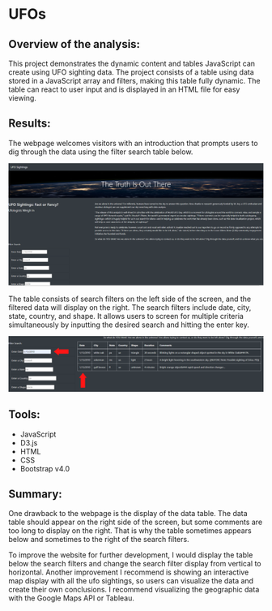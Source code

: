 # UFOs

## Overview of the analysis:

This project demonstrates the dynamic content and tables JavaScript can create using UFO sighting data. The project consists of a table using data stored in a JavaScript array and filters, making this table fully dynamic. The table can react to user input and is displayed in an HTML file for easy viewing. 

## Results:

The webpage welcomes visitors with an introduction that prompts users to dig through the data using the filter search table below.

![home page](https://raw.githubusercontent.com/jmsuarez1997/UFOs/main/static/images/Homepage.png "Home Page")

The table consists of search filters on the left side of the screen, and the filtered data will display on the right. The search filters include date, city, state, country, and shape. It allows users to screen for multiple criteria simultaneously by inputting the desired search and hitting the enter key. 

![how to use](https://raw.githubusercontent.com/jmsuarez1997/UFOs/main/static/images/filtersearcharrows.png "How to Filter")

## Tools:
- JavaScript
- D3.js
- HTML
- CSS
- Bootstrap v4.0
## Summary:

One drawback to the webpage is the display of the data table. The data table should appear on the right side of the screen, but some comments are too long to display on the right. That is why the table sometimes appears below and sometimes to the right of the search filters. 

To improve the website for further development, I would display the table below the search filters and change the search filter display from vertical to horizontal. Another improvement I recommend is showing an interactive map display with all the ufo sightings, so users can visualize the data and create their own conclusions. I recommend visualizing the geographic data with the Google Maps API or Tableau. 